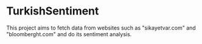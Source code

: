 # TurkishSentiment

This project aims to fetch data from websites such as "sikayetvar.com" and "bloomberght.com" and do its sentiment analysis.
